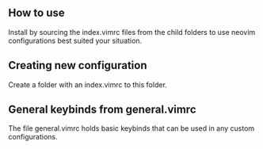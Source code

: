 ## How to use
Install by sourcing the index.vimrc files from the child folders to use neovim configurations best suited your situation.

## Creating new configuration
Create a folder with an index.vimrc to this folder.

## General keybinds from general.vimrc
The file general.vimrc holds basic keybinds that can be used in any custom configurations.
